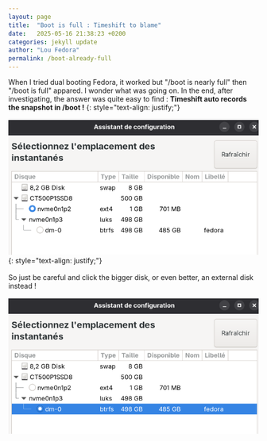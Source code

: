 ```yaml
---
layout: page
title:  "Boot is full : Timeshift to blame"
date:   2025-05-16 21:38:23 +0200
categories: jekyll update
author: "Lou Fedora"
permalink: /boot-already-full
---
```

When I tried dual booting Fedora, it worked but "/boot is nearly full" then "/boot is full" appared. I wonder what was going on. In the end, after investigating, the answer was quite easy to find : <b>Timeshift auto records the snapshot in /boot !</b>
{: style="text-align: justify;"}
<br/><br/>
![time_default](/assets/images/time_default.jpg)
{: style="text-align: justify;"}
<br/><br/>
So just be careful and click the bigger disk, or even better, an external disk instead !
<br/><br/>
![time_good](/assets/images/time_good.jpg)

